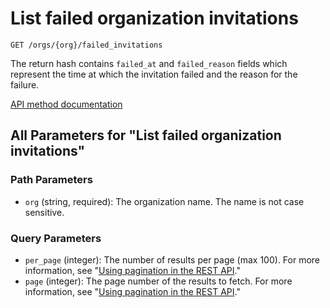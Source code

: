 # List failed organization invitations

`GET /orgs/{org}/failed_invitations`

The return hash contains `failed_at` and `failed_reason` fields which represent the time at which the invitation failed and the reason for the failure.

[API method documentation](https://docs.github.com/rest/orgs/members#list-failed-organization-invitations)

## All Parameters for "List failed organization invitations"

### Path Parameters

- `org` (string, required): The organization name. The name is not case sensitive.
### Query Parameters

- `per_page` (integer): The number of results per page (max 100). For more information, see "[Using pagination in the REST API](https://docs.github.com/rest/using-the-rest-api/using-pagination-in-the-rest-api)."
- `page` (integer): The page number of the results to fetch. For more information, see "[Using pagination in the REST API](https://docs.github.com/rest/using-the-rest-api/using-pagination-in-the-rest-api)."